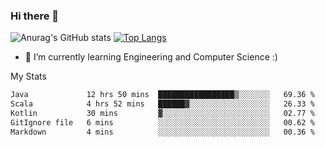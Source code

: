 ### Hi there 👋

![Anurag's GitHub stats](https://github-readme-stats.vercel.app/api?username=MatteoIorio11&show_icons=true&theme=dark) 
[![Top Langs](https://github-readme-stats.vercel.app/api/top-langs/?username=MatteoIorio11&theme=dark)](https://github.com/MatteoIorio11/github-readme-stats)

- 🌱 I’m currently learning Engineering and Computer Science :)

<!--
**MatteoIorio11/MatteoIorio11** is a ✨ _special_ ✨ repository because its `README.md` (this file) appears on your GitHub profile.

Here are some ideas to get you started:

- 🔭 I’m currently working on ...
- 🌱 I’m currently learning ...
- 👯 I’m looking to collaborate on ...
- 🤔 I’m looking for help with ...
- 💬 Ask me about ...
- 📫 How to reach me: ...
- 😄 Pronouns: ...
- ⚡ Fun fact: ...
-->
My Stats
<!--START_SECTION:waka-->

```txt
Java             12 hrs 50 mins  █████████████████▒░░░░░░░   69.36 %
Scala            4 hrs 52 mins   ██████▓░░░░░░░░░░░░░░░░░░   26.33 %
Kotlin           30 mins         ▓░░░░░░░░░░░░░░░░░░░░░░░░   02.77 %
GitIgnore file   6 mins          ░░░░░░░░░░░░░░░░░░░░░░░░░   00.62 %
Markdown         4 mins          ░░░░░░░░░░░░░░░░░░░░░░░░░   00.36 %
```

<!--END_SECTION:waka-->
